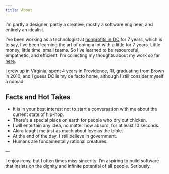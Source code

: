 ```yaml
---
title: About
---
```

I’m partly a designer, partly a creative, mostly a software engineer, and entirely an idealist.

I’ve been working as a technologist at [nonprofits in DC](/work) for 7 years, which is to say, I’ve been learning the art of doing a lot with a little for 7 years. Little money, little time, small teams. So I’ve learned to be resourceful, empathetic, and efficient. I'm collecting my thoughts about my work so far [here](/projects).

I grew up in Virginia, spent 4 years in Providence, RI, graduating from Brown in 2010, and I guess DC is my de facto home, although I still consider myself a nomad.

## Facts and Hot Takes

- It is in your best interest not to start a conversation with me about the current state of hip-hop.
- There's a special place on earth for people who dry out chicken.
- I will entertain any idea, no matter how absurd, for at least 10 seconds.
- Akira taught me just as much about love as the bible.
- At the end of the day, I still believe in government.
- Humans are fundamentally rational creatures.

&mdash;

I enjoy irony, but I often times miss sincerity. I’m aspiring to build software that insists on the dignity and infinite potential of all people. Seriously.

